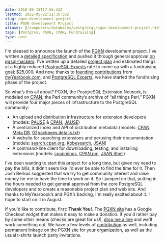 ```yaml
--- 
date: 2010-06-15T17:56:33Z
lastMod: 2022-05-22T21:36:50Z
slug: pgxn-development-project
title: PGXN Development Project
aliases: [/computers/databases/postgresql/pgxn-development-project.html]
tags: [Postgres, PGXN, CPAN, Fundraising]
type: post
---
```


I'm pleased to announce the launch of the [PGXN] development project. I've
written a [detailed specification] and pushed it through general approval [on
pgsql-hackers]. I've written up a detailed [project plan] and estimated things
at a highly reduced [PostgreSQL Experts] rate to come up with a fundraising
goal: $25,000. And now, thanks to [founding contributions] from
[myYearbook.com], and [PostgreSQL Experts], we have started the fundraising
phase of the project.

So what’s this all about? PGXN, the PostgreSQL Extension Network, is modeled on
[CPAN], the Perl community’s archive of “all things Perl.” PGXN will provide
four major pieces of infrastructure to the PostgreSQL community:

-   An upload and distribution infrastructure for extension developers (models:
    [PAUSE] & [CPAN][1], [JAUSE])
-   A centralized index and API of distribution metadata (models: [CPAN Meta
    DB], [02packages.details.txt])
-   A website for searching extensions and perusing their documentation (models:
    [search.cpan.org], [Kobesearch], [JSAN])
-   A command-line client for downloading, testing, and installing extensions
    (models: [cpanminus], [CPAN.pm], [JSAN Shell])

I've been wanting to start this project for a long time, but given my need to
pay the bills, it didn’t seem like I'd ever be able to find the time for it.
Then Josh Berkus suggested that we try to get community interest and raise money
for me to have the time to work on it. So I jumped on that, putting in the hours
needed to get general approval from the core PostgreSQL developers and to create
a reasonable project plan and web site. And thanks to MyYearbook’s and PGX’s
backing, I'm really excited about it. I hope to start on it in August.

If you'd like to contribute, first: **Thank You!**. The [PGXN site] has a Google
Checkout widget that makes it easy to make a donation. If you'd rather pay by
some other means (checks are great for us!), [drop me a line] and we'll work
something out. We have a few levels of [contribution][founding contributions] as
well, including permanent linkage on the PGXN site for your organization, as
well as the usual t-shirts launch party invitations.

  [PGXN]: http://pgxn.org/ "PostgreSQL Extension Network"
  [detailed specification]: http://wiki.postgresql.org/wiki/PGXN
    "PGXN Specification"
  [on pgsql-hackers]: http://www.mail-archive.com/pgsql-hackers@postgresql.org/msg143645.html
    "pgsql-hackers archive: RFC: PostgreSQL Add-On Network"
  [project plan]: http://pgxn.org/status.html "PGXN Project Status"
  [PostgreSQL Experts]: http://www.pgexperts.com/
  [founding contributions]: http://pgxn.org/contributors.html
    "PGXN Contributors"
  [myYearbook.com]: http://www.myyearbook.com
  [CPAN]: http://cpan.org
  [PAUSE]: http://pause.perl.org
  [1]: http://cpan.org/
  [JAUSE]: http://openjsan.org/jause/
  [CPAN Meta DB]: http://cpanmetadb.appspot.com/
  [02packages.details.txt]: http://cpan.perl.org/modules/02packages.details.txt
  [search.cpan.org]: https://search.cpan.org/
  [Kobesearch]: https://web.archive.org/web/20100528163151/http://kobesearch.cpan.org/
  [JSAN]: http://openjsan.org/
  [cpanminus]: http://cpanmin.us/
  [CPAN.pm]: https://metacpan.org/pod/cpan
  [JSAN Shell]: https://metacpan.org/pod/jsan
  [PGXN site]: http://pgxn.org/ "PGXN"
  [drop me a line]: mailto:pgxn@pgexpergts.com
